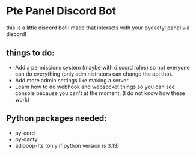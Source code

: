 # Pte Panel Discord Bot #

this is a little discord bot i made that interacts with your pydactyl panel via discord!

## things to do: ##
* Add a permissions system (maybe with discord roles) so not everyone can do everything (only administrators can change the api tho).
* Add more admin settings like making a server.
* Learn how to do webhook and websocket things so you can see console because you can't at the moment. (I do not know how these work)

## Python packages needed: ##
* py-cord
* py-dactyl
* adiooop-lts (only if python version is 3.13)
